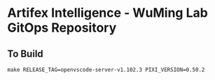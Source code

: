 # Artifex Intelligence - WuMing Lab GitOps Repository

## To Build

```
make RELEASE_TAG=openvscode-server-v1.102.3 PIXI_VERSION=0.50.2
```